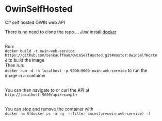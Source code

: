 # OwinSelfHosted
C# self hosted OWIN web API

There is no need to clone the repo ...
<i>Just</i> install <a href="https://docs.docker.com/engine/installation/">docker</a>

<br>Run:
  <br>`docker build -t owin-web-service https://github.com/benkauffman/OwinSelfHosted.git#master:OwinSelfHosted` to build the image
<br>Then run:
  <br>`docker run -d -h localhost -p 9000:9000 owin-web-service` to run the image in a container

<br>You can then navigate to or curl the API at `http://localhost:9000/api/example`

<br>You can stop and remove the container with
  <br>`docker rm $(docker ps -a -q  --filter ancestor=owin-web-service) -f`
